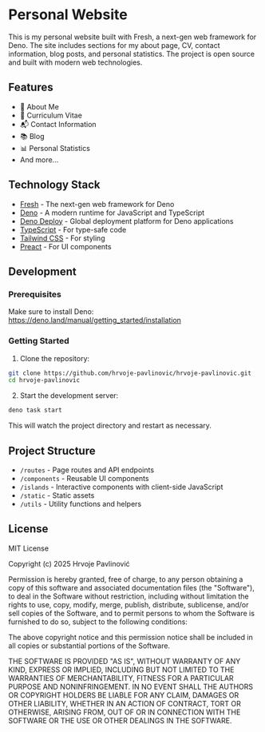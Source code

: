 # Personal Website

This is my personal website built with Fresh, a next-gen web framework for Deno. The site includes sections for my about page, CV, contact information, blog posts, and personal statistics. The project is open source and built with modern web technologies.

## Features

- 📝 About Me
- 📄 Curriculum Vitae
- 📬 Contact Information
- 📚 Blog
- 📊 Personal Statistics
- And more...

## Technology Stack

- [Fresh](https://fresh.deno.dev/) - The next-gen web framework for Deno
- [Deno](https://deno.land/) - A modern runtime for JavaScript and TypeScript
- [Deno Deploy](https://deno.com/deploy) - Global deployment platform for Deno applications
- [TypeScript](https://www.typescriptlang.org/) - For type-safe code
- [Tailwind CSS](https://tailwindcss.com/) - For styling
- [Preact](https://preactjs.com/) - For UI components

## Development

### Prerequisites

Make sure to install Deno: https://deno.land/manual/getting_started/installation

### Getting Started

1. Clone the repository:
```bash
git clone https://github.com/hrvoje-pavlinovic/hrvoje-pavlinovic.git
cd hrvoje-pavlinovic
```

2. Start the development server:
```bash
deno task start
```

This will watch the project directory and restart as necessary.

## Project Structure

- `/routes` - Page routes and API endpoints
- `/components` - Reusable UI components
- `/islands` - Interactive components with client-side JavaScript
- `/static` - Static assets
- `/utils` - Utility functions and helpers

## License

MIT License

Copyright (c) 2025 Hrvoje Pavlinović

Permission is hereby granted, free of charge, to any person obtaining a copy
of this software and associated documentation files (the "Software"), to deal
in the Software without restriction, including without limitation the rights
to use, copy, modify, merge, publish, distribute, sublicense, and/or sell
copies of the Software, and to permit persons to whom the Software is
furnished to do so, subject to the following conditions:

The above copyright notice and this permission notice shall be included in all
copies or substantial portions of the Software.

THE SOFTWARE IS PROVIDED "AS IS", WITHOUT WARRANTY OF ANY KIND, EXPRESS OR
IMPLIED, INCLUDING BUT NOT LIMITED TO THE WARRANTIES OF MERCHANTABILITY,
FITNESS FOR A PARTICULAR PURPOSE AND NONINFRINGEMENT. IN NO EVENT SHALL THE
AUTHORS OR COPYRIGHT HOLDERS BE LIABLE FOR ANY CLAIM, DAMAGES OR OTHER
LIABILITY, WHETHER IN AN ACTION OF CONTRACT, TORT OR OTHERWISE, ARISING FROM,
OUT OF OR IN CONNECTION WITH THE SOFTWARE OR THE USE OR OTHER DEALINGS IN THE
SOFTWARE.
